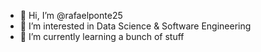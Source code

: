 - 👋 Hi, I’m @rafaelponte25
- 👀 I’m interested in Data Science & Software Engineering
- 🌱 I’m currently learning a bunch of stuff

<!---
rafaelponte25/rafaelponte25 is a ✨ special ✨ repository because its `README.md` (this file) appears on your GitHub profile.
You can click the Preview link to take a look at your changes.
--->
